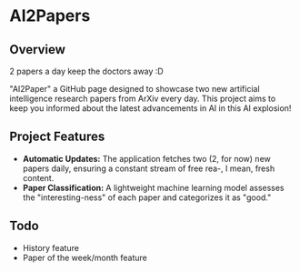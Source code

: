 # AI2Papers

## Overview

2 papers a day keep the doctors away :D

"AI2Paper" a GitHub page designed to showcase two new artificial intelligence research papers from ArXiv every day. This project aims to keep you informed about the latest advancements in AI in this AI explosion!

## Project Features

- **Automatic Updates:** The application fetches two (2, for now) new papers daily, ensuring a constant stream of free rea-, I mean, fresh content.
- **Paper Classification:** A lightweight machine learning model assesses the "interesting-ness" of each paper and categorizes it as "good."

## Todo

- History feature
- Paper of the week/month feature
